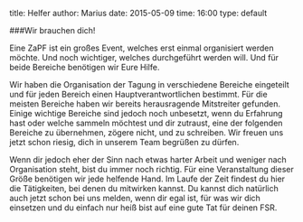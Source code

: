 title: Helfer
author: Marius
date: 2015-05-09
time: 16:00
type: default

###Wir brauchen dich!

Eine ZaPF ist ein großes Event, welches erst einmal organisiert werden möchte. Und noch wichtiger, welches durchgeführt werden will. Und für beide Bereiche benötigen wir Eure Hilfe. 

Wir haben die Organisation der Tagung in verschiedene Bereiche eingeteilt und für jeden Bereich einen Hauptverantwortlichen bestimmt. Für die meisten Bereiche haben wir bereits herausragende Mitstreiter gefunden. 
Einige wichtige Bereiche sind jedoch noch unbesetzt, wenn du Erfahrung hast oder welche sammeln möchtest und dir zutraust, eine der folgenden Bereiche zu übernehmen, zögere nicht, und zu schreiben. 
Wir freuen uns jetzt schon riesig, dich in unserem Team begrüßen zu dürfen.

Wenn dir jedoch eher der Sinn nach etwas harter Arbeit und weniger nach Organisation steht, bist du immer noch richtig.
Für eine Veranstaltung dieser Größe benötigen wir jede helfende Hand. Im Laufe der Zeit findest du hier die Tätigkeiten, bei denen du mitwirken kannst.
Du kannst dich natürlich auch jetzt schon bei uns melden, wenn dir egal ist, für was wir dich einsetzen und du einfach nur heiß bist auf eine gute Tat für deinen FSR.
